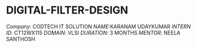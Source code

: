 # DIGITAL-FILTER-DESIGN
*Company*: CODTECH IT SOLUTION
*NAME*:KARANAM UDAYKUMAR
*INTERN ID*: CT12WX115
*DOMAIN*: VLSI
*DURATION*: 3 MONTHS
*MENTOR*: NEELA SANTHOSH
